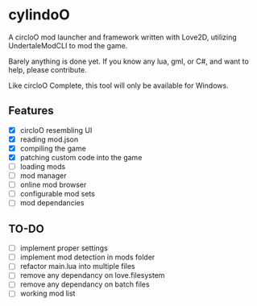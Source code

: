 # cylindoO
A circloO mod launcher and framework written with Love2D, utilizing UndertaleModCLI to mod the game.

Barely anything is done yet. If you know any lua, gml, or C#, and want to help, please contribute.

Like circloO Complete, this tool will only be available for Windows.

## Features
- [x] circloO resembling UI
- [x] reading mod.json
- [x] compiling the game
- [x] patching custom code into the game
- [ ] loading mods
- [ ] mod manager
- [ ] online mod browser
- [ ] configurable mod sets
- [ ] mod dependancies

## TO-DO
- [ ] implement proper settings
- [ ] implement mod detection in mods folder
- [ ] refactor main.lua into multiple files
- [ ] remove any dependancy on love.filesystem
- [ ] remove any dependancy on batch files
- [ ] working mod list
